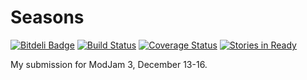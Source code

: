 Seasons
=======

[![Bitdeli Badge](https://d2weczhvl823v0.cloudfront.net/k2b6s9j/Seasons/trend.png)](https://bitdeli.com/free "Bitdeli Badge")
[![Build Status](https://travis-ci.org/k2b6s9j/Seasons.png?branch=master)](https://travis-ci.org/k2b6s9j/Seasons)
[![Coverage Status](https://coveralls.io/repos/k2b6s9j/Seasons/badge.png)](https://coveralls.io/r/k2b6s9j/Seasons)
[![Stories in Ready](https://badge.waffle.io/k2b6s9j/Seasons.png?label=ready)](https://waffle.io/k2b6s9j/Seasons) 

My submission for ModJam 3, December 13-16.
